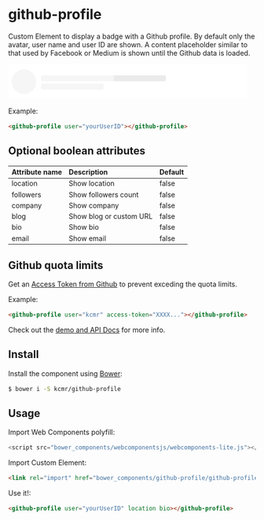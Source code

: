 # github-profile

Custom Element to display a badge with a Github profile.
By default only the avatar, user name and user ID are shown. A content placeholder
similar to that used by Facebook or Medium is shown until the Github data is loaded.

![Demo](github-profile-demo.gif)

Example:
```html
<github-profile user="yourUserID"></github-profile>
```

## Optional boolean attributes
Attribute name | Description | Default
:-- | :-- | :--
location | Show location | false
followers | Show followers count | false
company | Show company | false
blog | Show blog or custom URL | false
bio | Show bio | false
email | Show email | false

## Github quota limits

Get an [Access Token from Github](https://developer.github.com/v3/auth/#basic-authentication) to prevent exceding the quota limits.

Example:
```html
<github-profile user="kcmr" access-token="XXXX..."></github-profile>
```

Check out the [demo and API Docs](https://kcmr.github.io/github-profile/components/github-profile/) for more info.

## Install

Install the component using [Bower](http://bower.io/):

```bash
$ bower i -S kcmr/github-profile
```

## Usage

Import Web Components polyfill:

```js
<script src="bower_components/webcomponentsjs/webcomponents-lite.js"></script>
```

Import Custom Element:

```html
<link rel="import" href="bower_components/github-profile/github-profile.html">
```

Use it!:

```html
<github-profile user="yourUserID" location bio></github-profile>
```
